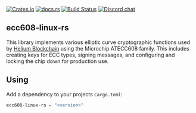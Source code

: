 [![Crates.io][crates-badge]][crates-url]
[![docs.rs][docs-badge]][docs-url]
[![Build Status][actions-badge]][actions-url]
[![Discord chat][discord-badge]][discord-url]

[crates-badge]: https://img.shields.io/crates/v/ecc608-linux.svg
[crates-url]: https://crates.io/crates/ecc608-linux
[docs-badge]: https://docs.rs/ecc608-linux/badge.svg
[docs-url]: https://docs.rs/ecc608-linux/latest/ecc608-linux/
[actions-badge]: https://github.com/helium/ecc608-linux-rs/workflows/rust/badge.svg
[actions-url]: https://github.com/helium/ecc608-linux-rs/actions/rust.yml
[discord-badge]: https://img.shields.io/discord/500028886025895936.svg?logo=discord&style=flat-square
[discord-url]: https://discord.gg/helium

## ecc608-linux-rs

This library implements various elliptic curve cryptographic functions used by
[Helium Blockchain](https://helium.com) using the Microchip ATECC608 family.
This includes creating keys for ECC types, signing messages, and configuring and
locking the chip down for production use. 

## Using

Add a dependency to your projects `Cargo.toml`:

```rust
ecc608-linux-rs = "<version>"
```
